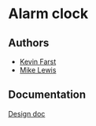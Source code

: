 # Alarm clock

## Authors

* [Kevin Farst](https://github.com/kfarst)
* [Mike Lewis](https://github.com/mLewisLogic)

## Documentation

[Design doc](https://hackpad.com/Alarm-Clock-App-5kbD1d3bfgk)


